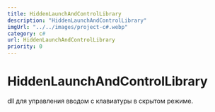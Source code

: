 ```yaml
---
title: HiddenLaunchAndControlLibrary
description: "HiddenLaunchAndControlLibrary"
imgUrl: "../../images/project-c#.webp"
category: c#
url: HiddenLaunchAndControlLibrary
priority: 0
---
```


# HiddenLaunchAndControlLibrary

dll для управления вводом с клавиатуры в скрытом режиме.